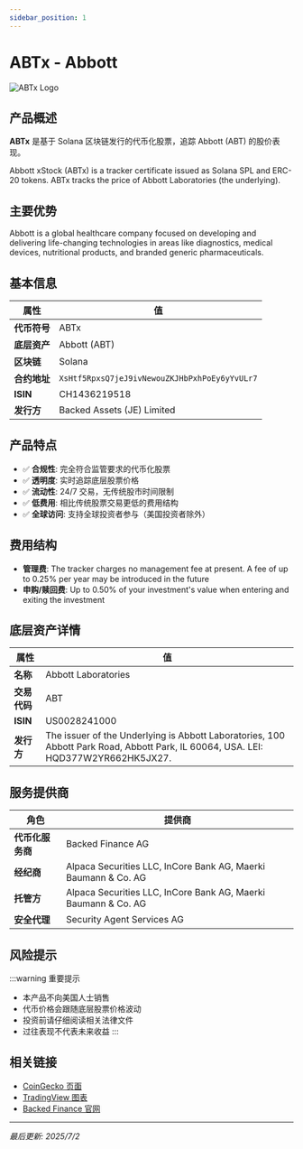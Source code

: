 ```yaml
---
sidebar_position: 1
---
```


# ABTx - Abbott

![ABTx Logo](/img/tokens/ABTx.svg)

## 产品概述

**ABTx** 是基于 Solana 区块链发行的代币化股票，追踪 Abbott (ABT) 的股价表现。

Abbott xStock (ABTx) is a tracker certificate issued as Solana SPL and ERC-20 tokens. ABTx tracks the price of Abbott Laboratories (the underlying).

## 主要优势

Abbott is a global healthcare company focused on developing and delivering life-changing technologies in areas like diagnostics, medical devices, nutritional products, and branded generic pharmaceuticals.


## 基本信息

| 属性 | 值 |
|------|----|
| **代币符号** | ABTx |
| **底层资产** | Abbott (ABT) |
| **区块链** | Solana |
| **合约地址** | `XsHtf5RpxsQ7jeJ9ivNewouZKJHbPxhPoEy6yYvULr7` |
| **ISIN** | CH1436219518 |
| **发行方** | Backed Assets (JE) Limited |

## 产品特点

- ✅ **合规性**: 完全符合监管要求的代币化股票
- ✅ **透明度**: 实时追踪底层股票价格
- ✅ **流动性**: 24/7 交易，无传统股市时间限制
- ✅ **低费用**: 相比传统股票交易更低的费用结构
- ✅ **全球访问**: 支持全球投资者参与（美国投资者除外）

## 费用结构

- **管理费**: The tracker charges no management fee at present. A fee of up to 0.25% per year may be introduced in the future
- **申购/赎回费**: Up to 0.50% of your investment's value when entering and exiting the investment

## 底层资产详情

| 属性 | 值 |
|------|----|
| **名称** | Abbott Laboratories |
| **交易代码** | ABT |
| **ISIN** | US0028241000 |
| **发行方** | The issuer of the Underlying is Abbott Laboratories, 100 Abbott Park Road, Abbott Park, IL 60064, USA. LEI: HQD377W2YR662HK5JX27. |

## 服务提供商

| 角色 | 提供商 |
|------|----|
| **代币化服务商** | Backed Finance AG |
| **经纪商** | Alpaca Securities LLC, InCore Bank AG, Maerki Baumann & Co. AG |
| **托管方** | Alpaca Securities LLC, InCore Bank AG, Maerki Baumann & Co. AG |
| **安全代理** | Security Agent Services AG |

## 风险提示

:::warning 重要提示
- 本产品不向美国人士销售
- 代币价格会跟随底层股票价格波动
- 投资前请仔细阅读相关法律文件
- 过往表现不代表未来收益
:::

## 相关链接

- [CoinGecko 页面](https://www.coingecko.com/)
- [TradingView 图表](https://www.tradingview.com/)
- [Backed Finance 官网](https://backed.fi/)

---

*最后更新: 2025/7/2*

